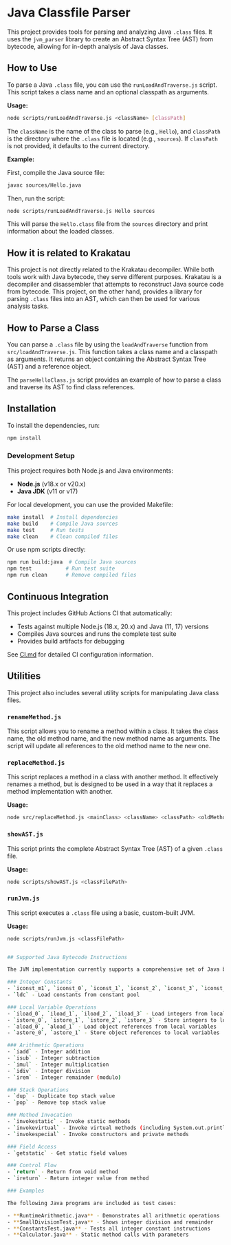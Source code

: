 # Java Classfile Parser

This project provides tools for parsing and analyzing Java `.class` files. It uses the `jvm_parser` library to create an Abstract Syntax Tree (AST) from bytecode, allowing for in-depth analysis of Java classes.

## How to Use

To parse a Java `.class` file, you can use the `runLoadAndTraverse.js` script. This script takes a class name and an optional classpath as arguments.

**Usage:**
```bash
node scripts/runLoadAndTraverse.js <className> [classPath]
```

The `className` is the name of the class to parse (e.g., `Hello`), and `classPath` is the directory where the `.class` file is located (e.g., `sources`). If `classPath` is not provided, it defaults to the current directory.

**Example:**

First, compile the Java source file:
```bash
javac sources/Hello.java
```

Then, run the script:
```bash
node scripts/runLoadAndTraverse.js Hello sources
```

This will parse the `Hello.class` file from the `sources` directory and print information about the loaded classes.

## How it is related to Krakatau

This project is not directly related to the Krakatau decompiler. While both tools work with Java bytecode, they serve different purposes. Krakatau is a decompiler and disassembler that attempts to reconstruct Java source code from bytecode. This project, on the other hand, provides a library for parsing `.class` files into an AST, which can then be used for various analysis tasks.

## How to Parse a Class

You can parse a `.class` file by using the `loadAndTraverse` function from `src/loadAndTraverse.js`. This function takes a class name and a classpath as arguments. It returns an object containing the Abstract Syntax Tree (AST) and a reference object.

The `parseHelloClass.js` script provides an example of how to parse a class and traverse its AST to find class references.

## Installation

To install the dependencies, run:

```bash
npm install
```

### Development Setup

This project requires both Node.js and Java environments:
- **Node.js** (v18.x or v20.x)
- **Java JDK** (v11 or v17)

For local development, you can use the provided Makefile:

```bash
make install  # Install dependencies
make build    # Compile Java sources
make test     # Run tests
make clean    # Clean compiled files
```

Or use npm scripts directly:

```bash
npm run build:java  # Compile Java sources
npm test           # Run test suite
npm run clean      # Remove compiled files
```

## Continuous Integration

This project includes GitHub Actions CI that automatically:
- Tests against multiple Node.js (18.x, 20.x) and Java (11, 17) versions
- Compiles Java sources and runs the complete test suite
- Provides build artifacts for debugging

See [CI.md](CI.md) for detailed CI configuration information.

## Utilities

This project also includes several utility scripts for manipulating Java class files.

### `renameMethod.js`

This script allows you to rename a method within a class. It takes the class name, the old method name, and the new method name as arguments. The script will update all references to the old method name to the new one.

### `replaceMethod.js`

This script replaces a method in a class with another method. It effectively renames a method, but is designed to be used in a way that it replaces a method implementation with another.

**Usage:**

```bash
node src/replaceMethod.js <mainClass> <className> <classPath> <oldMethodName> <newMethodName> <targetPath>
```

### `showAST.js`

This script prints the complete Abstract Syntax Tree (AST) of a given `.class` file.

**Usage:**

```bash
node scripts/showAST.js <classFilePath>
```

### `runJvm.js`

This script executes a `.class` file using a basic, custom-built JVM.

**Usage:**

```bash
node scripts/runJvm.js <classFilePath>


## Supported Java Bytecode Instructions

The JVM implementation currently supports a comprehensive set of Java bytecode instructions:

### Integer Constants
- `iconst_m1`, `iconst_0`, `iconst_1`, `iconst_2`, `iconst_3`, `iconst_4`, `iconst_5` - Load integer constants
- `ldc` - Load constants from constant pool

### Local Variable Operations  
- `iload_0`, `iload_1`, `iload_2`, `iload_3` - Load integers from local variables
- `istore_0`, `istore_1`, `istore_2`, `istore_3` - Store integers to local variables
- `aload_0`, `aload_1` - Load object references from local variables
- `astore_0`, `astore_1` - Store object references to local variables

### Arithmetic Operations
- `iadd` - Integer addition
- `isub` - Integer subtraction  
- `imul` - Integer multiplication
- `idiv` - Integer division
- `irem` - Integer remainder (modulo)

### Stack Operations
- `dup` - Duplicate top stack value
- `pop` - Remove top stack value

### Method Invocation
- `invokestatic` - Invoke static methods
- `invokevirtual` - Invoke virtual methods (including System.out.println)
- `invokespecial` - Invoke constructors and private methods

### Field Access
- `getstatic` - Get static field values

### Control Flow
- `return` - Return from void method
- `ireturn` - Return integer value from method

### Examples

The following Java programs are included as test cases:

- **RuntimeArithmetic.java** - Demonstrates all arithmetic operations
- **SmallDivisionTest.java** - Shows integer division and remainder
- **ConstantsTest.java** - Tests all integer constant instructions
- **Calculator.java** - Static method calls with parameters
